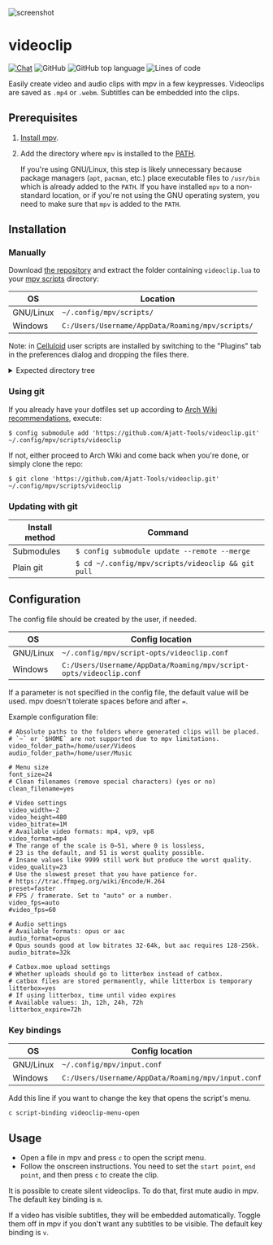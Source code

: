 ![screenshot](https://user-images.githubusercontent.com/69171671/97077527-0836ef00-15d4-11eb-92a5-bfa236a6b118.png)

# videoclip

[![Chat](https://img.shields.io/badge/chat-join-green)](https://tatsumoto-ren.github.io/blog/join-our-community.html)
![GitHub](https://img.shields.io/github/license/Ajatt-Tools/videoclip)
![GitHub top language](https://img.shields.io/github/languages/top/Ajatt-Tools/videoclip)
![Lines of code](https://img.shields.io/tokei/lines/github/Ajatt-Tools/videoclip)

Easily create video and audio clips with mpv in a few keypresses.
Videoclips are saved as `.mp4` or `.webm`.
Subtitles can be embedded into the clips.

## Prerequisites

1) [Install mpv](https://mpv.io/installation/).
2) Add the directory where `mpv` is installed
   to the [PATH](https://www.mojeek.com/search?q=path+variable).

   If you're using GNU/Linux, this step is likely unnecessary
   because package managers (`apt`, `pacman`, etc.)
   place executable files to `/usr/bin` which is already added to the `PATH`.
   If you have installed `mpv` to a non-standard location,
   or if you're not using the GNU operating system,
   you need to make sure that `mpv` is added to the `PATH`.

## Installation

### Manually

Download
[the repository](https://github.com/Ajatt-Tools/videoclip/archive/refs/heads/master.zip)
and extract the folder containing
`videoclip.lua`
to your [mpv scripts](https://github.com/mpv-player/mpv/wiki/User-Scripts) directory:

| OS | Location |
| --- | --- |
| GNU/Linux | `~/.config/mpv/scripts/` |
| Windows | `C:/Users/Username/AppData/Roaming/mpv/scripts/` |

Note: in [Celluloid](https://www.archlinux.org/packages/community/x86_64/celluloid/)
user scripts are installed by switching to the "Plugins" tab
in the preferences dialog and dropping the files there.

<details>

<summary>Expected directory tree</summary>

```
~/.config/mpv/scripts
|-- other_addon_1
|-- other_addon_2
`-- videoclip
    |-- main.lua
    |-- ...
    `-- videoclip.lua
```

</details>

### Using git

If you already have your dotfiles set up according to
[Arch Wiki recommendations](https://wiki.archlinux.org/index.php/Dotfiles#Tracking_dotfiles_directly_with_Git), execute:
```
$ config submodule add 'https://github.com/Ajatt-Tools/videoclip.git' ~/.config/mpv/scripts/videoclip
```

If not, either proceed to Arch Wiki and come back when you're done, or simply clone the repo:
```
$ git clone 'https://github.com/Ajatt-Tools/videoclip.git' ~/.config/mpv/scripts/videoclip
```

### Updating with git

| Install method | Command |
| --- | --- |
| Submodules | `$ config submodule update --remote --merge` |
| Plain git | `$ cd ~/.config/mpv/scripts/videoclip && git pull` |

## Configuration

The config file should be created by the user, if needed.

| OS | Config location |
| --- | --- |
| GNU/Linux | `~/.config/mpv/script-opts/videoclip.conf` |
| Windows | `C:/Users/Username/AppData/Roaming/mpv/script-opts/videoclip.conf` |

If a parameter is not specified in the config file, the default value will be used.
mpv doesn't tolerate spaces before and after `=`.

Example configuration file:

```
# Absolute paths to the folders where generated clips will be placed.
# `~` or `$HOME` are not supported due to mpv limitations.
video_folder_path=/home/user/Videos
audio_folder_path=/home/user/Music

# Menu size
font_size=24
# Clean filenames (remove special characters) (yes or no)
clean_filename=yes

# Video settings
video_width=-2
video_height=480
video_bitrate=1M
# Available video formats: mp4, vp9, vp8
video_format=mp4
# The range of the scale is 0–51, where 0 is lossless,
# 23 is the default, and 51 is worst quality possible.
# Insane values like 9999 still work but produce the worst quality.
video_quality=23
# Use the slowest preset that you have patience for.
# https://trac.ffmpeg.org/wiki/Encode/H.264
preset=faster
# FPS / framerate. Set to "auto" or a number.
video_fps=auto
#video_fps=60

# Audio settings
# Available formats: opus or aac
audio_format=opus
# Opus sounds good at low bitrates 32-64k, but aac requires 128-256k.
audio_bitrate=32k

# Catbox.moe upload settings
# Whether uploads should go to litterbox instead of catbox.
# catbox files are stored permanently, while litterbox is temporary
litterbox=yes
# If using litterbox, time until video expires
# Available values: 1h, 12h, 24h, 72h
litterbox_expire=72h
```

### Key bindings

| OS | Config location |
| --- | --- |
| GNU/Linux | `~/.config/mpv/input.conf` |
| Windows | `C:/Users/Username/AppData/Roaming/mpv/input.conf` |

Add this line if you want to change the key that opens the script's menu.

```
c script-binding videoclip-menu-open
```

## Usage

- Open a file in mpv and press `c` to open the script menu.
- Follow the onscreen instructions. You need to set the `start point`,
`end point`, and then press `c` to create the clip.

It is possible to create silent videoclips.
To do that, first mute audio in mpv.
The default key binding is `m`.

If a video has visible subtitles, they will be embedded automatically.
Toggle them off in mpv if you don't want any subtitles to be visible.
The default key binding is `v`.
